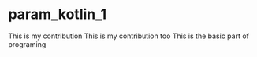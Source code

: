 # param_kotlin_1
This is my contribution
This is my contribution too
This is the basic part of programing 

